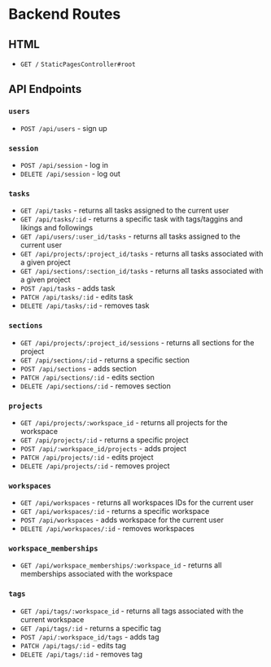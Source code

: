 # Backend Routes
## HTML
  * `GET /` `StaticPagesController#root`

## API Endpoints
### `users`
  * `POST /api/users` - sign up

### `session`
  * `POST /api/session` - log in
  * `DELETE /api/session` - log out

### `tasks`
  * `GET /api/tasks` - returns all tasks assigned to the current user
  * `GET /api/tasks/:id` - returns a specific task with tags/taggins and likings and followings
  * `GET /api/users/:user_id/tasks` - returns all tasks assigned to the current user
  * `GET /api/projects/:project_id/tasks` - returns all tasks associated with a given project
  * `GET /api/sections/:section_id/tasks` - returns all tasks associated with a given project
  * `POST /api/tasks` - adds task
  * `PATCH /api/tasks/:id` - edits task
  * `DELETE /api/tasks/:id` - removes task

### `sections`
  * `GET /api/projects/:project_id/sessions` - returns all sections for the project 
  * `GET /api/sections/:id` - returns a specific section 
  * `POST /api/sections` - adds section
  * `PATCH /api/sections/:id` - edits section
  * `DELETE /api/sections/:id` - removes section

### `projects`
  * `GET /api/projects/:workspace_id` - returns all projects for the workspace 
  * `GET /api/projects/:id` - returns a specific project 
  * `POST /api/:workspace_id/projects` - adds project
  * `PATCH /api/projects/:id` - edits project
  * `DELETE /api/projects/:id` - removes project

### `workspaces`
  * `GET /api/workspaces` - returns all workspaces IDs for the current user
  * `GET /api/workspaces/:id` - returns a specific workspace
  * `POST /api/workspaces` - adds workspace for the current user
  * `DELETE /api/workspaces/:id` - removes workspaces

### `workspace_memberships`
  * `GET /api/workspace_memberships/:workspace_id` - returns all memberships associated with the workspace

### `tags`
  * `GET /api/tags/:workspace_id` - returns all tags associated with the current workspace
  * `GET /api/tags/:id` - returns a specific tag 
  * `POST /api/:workspace_id/tags` - adds tag
  * `PATCH /api/tags/:id` - edits tag
  * `DELETE /api/tags/:id` - removes tag


